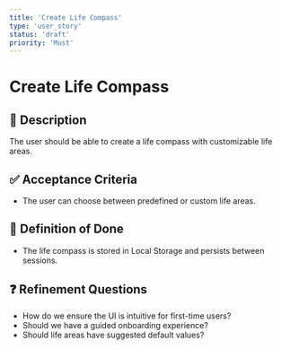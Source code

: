 ```yaml
---
title: 'Create Life Compass'
type: 'user_story'
status: 'draft'
priority: 'Must'
---
```


# Create Life Compass

## 📌 Description

The user should be able to create a life compass with customizable life areas.

## ✅ Acceptance Criteria

- The user can choose between predefined or custom life areas.

## 🎯 Definition of Done

- The life compass is stored in Local Storage and persists between sessions.

## ❓ Refinement Questions

- How do we ensure the UI is intuitive for first-time users?
- Should we have a guided onboarding experience?
- Should life areas have suggested default values?
